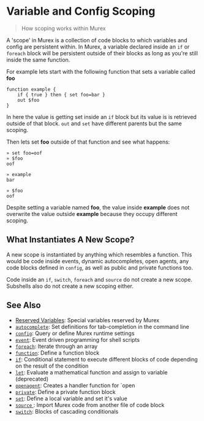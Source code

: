 # Variable and Config Scoping

> How scoping works within Murex

A 'scope' in Murex is a collection of code blocks to which variables and
config are persistent within. In Murex, a variable declared inside an `if` or
`foreach` block will be persistent outside of their blocks as long as you're
still inside the same function.

For example lets start with the following function that sets a variable called
**foo**

    function example {
        if { true } then { set foo=bar }
        out $foo
    }

In here the value is getting set inside an `if` block but its value is is
retrieved outside of that block. `out` and `set` have different parents but
the same scoping.

Then lets set **foo** outside of that function and see what happens:

    » set foo=oof
    » $foo
    oof

    » example
    bar

    » $foo
    oof

Despite setting a variable named **foo**, the value inside **example** does not
overwrite the value outside **example** because they occupy different scoping.

## What Instantiates A New Scope?

A new scope is instantiated by anything which resembles a function. This would
be code inside events, dynamic autocompletes, open agents, any code blocks
defined in `config`, as well as public and private functions too.

Code inside an `if`, `switch`, `foreach` and `source` do not create a new
scope. Subshells also do not create a new scoping either.

## See Also

- [Reserved Variables](/user-guide/reserved-vars.md):
  Special variables reserved by Murex
- [`autocomplete`](/commands/autocomplete.md):
  Set definitions for tab-completion in the command line
- [`config`](/commands/config.md):
  Query or define Murex runtime settings
- [`event`](/commands/event.md):
  Event driven programming for shell scripts
- [`foreach`](/commands/foreach.md):
  Iterate through an array
- [`function`](/commands/function.md):
  Define a function block
- [`if`](/commands/if.md):
  Conditional statement to execute different blocks of code depending on the result of the condition
- [`let`](/commands/let.md):
  Evaluate a mathematical function and assign to variable (deprecated)
- [`openagent`](/commands/openagent.md):
  Creates a handler function for `open
- [`private`](/commands/private.md):
  Define a private function block
- [`set`](/commands/set.md):
  Define a local variable and set it's value
- [`source` ](/commands/source.md):
  Import Murex code from another file of code block
- [`switch`](/commands/switch.md):
  Blocks of cascading conditionals
